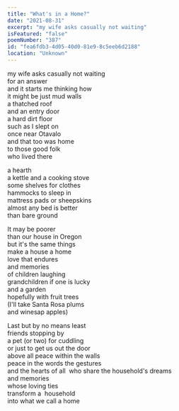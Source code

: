 ```yaml
---
title: "What's in a Home?"
date: "2021-08-31"
excerpt: "my wife asks casually not waiting"
isFeatured: "false"
poemNumber: "387"
id: "fea6fdb3-4d05-40d0-81e9-8c5eeb6d2188"
location: "Unknown"
---
```


my wife asks casually not waiting  
for an answer  
and it starts me thinking how  
it might be just mud walls  
a thatched roof  
and an entry door  
a hard dirt floor  
such as I slept on  
once near Otavalo  
and that too was home  
to those good folk  
who lived there

a hearth  
a kettle and a cooking stove  
some shelves for clothes  
hammocks to sleep in  
mattress pads or sheepskins  
almost any bed is better  
than bare ground

It may be poorer  
than our house in Oregon  
but it's the same things  
make a house a home  
love that endures  
and memories  
of children laughing  
grandchildren if one is lucky  
and a garden  
hopefully with fruit trees  
(I'll take Santa Rosa plums  
and winesap apples)

Last but by no means least  
friends stopping by  
a pet (or two) for cuddling  
or just to get us out the door  
above all peace within the walls  
peace in the words the gestures  
and the hearts of all 
who share the household's dreams  
and memories  
whose loving ties  
transform a  household  
into what we call a home

